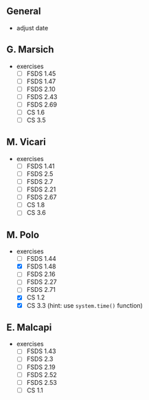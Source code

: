 ## General

* adjust date

## G. Marsich

* exercises
  * [ ] FSDS     1.45
  * [ ] FSDS     1.47
  * [ ] FSDS      2.10
  * [ ] FSDS     2.43
  * [ ] FSDS     2.69
  * [ ] CS      1.6
  * [ ] CS      3.5

## M. Vicari

* exercises
  * [ ] FSDS     1.41
  * [ ] FSDS      2.5
  * [ ] FSDS      2.7
  * [ ] FSDS     2.21
  * [ ] FSDS     2.67
  * [ ] CS      1.8
  * [ ] CS      3.6

## M. Polo

* exercises
  * [ ] FSDS     1.44
  * [x] FSDS     1.48
  * [ ] FSDS     2.16
  * [ ] FSDS     2.27
  * [ ] FSDS     2.71
  * [x] CS      1.2
  * [x] CS      3.3 (hint: use `system.time()` function)

## E. Malcapi

* exercises
  * [ ] FSDS     1.43
  * [ ] FSDS      2.3
  * [ ] FSDS     2.19
  * [ ] FSDS     2.52
  * [ ] FSDS     2.53
  * [ ] CS      1.1
